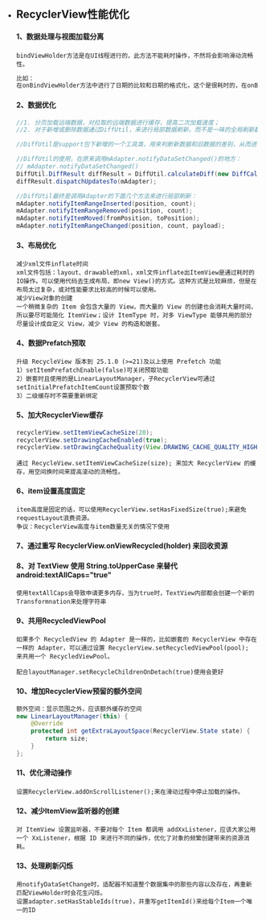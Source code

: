 - ## RecyclerView性能优化

  

  #### 1、数据处理与视图加载分离

  ```
  bindViewHolder方法是在UI线程进行的，此方法不能耗时操作，不然将会影响滑动流畅性。
  ```

  ```java
  比如：
  在onBindViewHolder方法中进行了日期的比较和日期的格式化，这个是很耗时的，在onBindViewHolder方法中，应该只是将数据set到视图中，而不应进行业务的处理。
  ```
  
  #### 2、数据优化
  
  ```java
  //1. 分页加载远端数据，对拉取的远端数据进行缓存，提高二次加载速度；
  //2. 对于新增或删除数据通过DiffUtil，来进行局部数据刷新，而不是一味的全局刷新数据
  
  //DiffUtil是support包下新增的一个工具类，用来判断新数据和旧数据的差别，从而进行局部刷新。
  
  //DiffUtil的使用，在原来调用mAdapter.notifyDataSetChanged()的地方：
  // mAdapter.notifyDataSetChanged()
  DiffUtil.DiffResult diffResult = DiffUtil.calculateDiff(new DiffCallBack(oldDatas, newDatas), true);
  diffResult.dispatchUpdatesTo(mAdapter);
  ```
  
  ```java
  //DiffUtil最终是调用Adapter的下面几个方法来进行局部刷新：
  mAdapter.notifyItemRangeInserted(position, count);
  mAdapter.notifyItemRangeRemoved(position, count);
  mAdapter.notifyItemMoved(fromPosition, toPosition);
  mAdapter.notifyItemRangeChanged(position, count, payload);
  ```
  
  #### 3、布局优化
  
  ```
  减少xml文件inflate时间
  xml文件包括：layout、drawable的xml，xml文件inflate出ItemView是通过耗时的IO操作。可以使用代码去生成布局，即new View()的方式。这种方式是比较麻烦，但是在布局太过复杂，或对性能要求比较高的时候可以使用。
  减少View对象的创建
  一个稍微复杂的 Item 会包含大量的 View，而大量的 View 的创建也会消耗大量时间，所以要尽可能简化 ItemView；设计 ItemType 时，对多 ViewType 能够共用的部分尽量设计成自定义 View，减少 View 的构造和嵌套。
  ```
  
  #### 4、数据Prefatch预取
  
  ```
  升级 RecycleView 版本到 25.1.0 (>=21)及以上使用 Prefetch 功能
  1）setItemPrefatchEnable(false)可关闭预取功能
  2）嵌套时且使用的是LinearLayoutManager，子RecyclerView可通过setInitialPrefatchItemCount设置预取个数
  3）二级缓存时不需要重新绑定
  ```
  
  #### 5、加大RecyclerView缓存
  
  ```java
  recyclerView.setItemViewCacheSize(20);
  recyclerView.setDrawingCacheEnabled(true);
  recyclerView.setDrawingCacheQuality(View.DRAWING_CACHE_QUALITY_HIGH);
  ```
  
  ```
  通过 RecycleView.setItemViewCacheSize(size); 来加大 RecyclerView 的缓存，用空间换时间来提高滚动的流畅性。
  ```

  #### 6、item设置高度固定
  
  ```
  item高度是固定的话，可以使用RecyclerView.setHasFixedSize(true);来避免requestLayout浪费资源。
  争议：RecyclerView高度与item数量无关的情况下使用
  ```
  
  #### 7、通过重写 RecyclerView.onViewRecycled(holder) 来回收资源
  
  #### 8、对 TextView 使用 String.toUpperCase 来替代 android:textAllCaps="true"
  
  ```
  使用textAllCaps会导致申请更多内存，当为true时，TextView内部都会创建一个新的Transformnation来处理字符串
  ```
  
  #### 9、共用RecycledViewPool
  
  ```
  如果多个 RecycledView 的 Adapter 是一样的，比如嵌套的 RecyclerView 中存在一样的 Adapter，可以通过设置 RecyclerView.setRecycledViewPool(pool); 来共用一个 RecycledViewPool。
  
  配合layoutManager.setRecycleChildrenOnDetach(true)使用会更好
  ```
  
  #### 10、增加RecyclerView预留的额外空间
  
  ```java
  额外空间：显示范围之外，应该额外缓存的空间
  new LinearLayoutManager(this) {
      @Override
      protected int getExtraLayoutSpace(RecyclerView.State state) {
          return size;
      }
  };
  ```
  
  #### 11、优化滑动操作
  
  ```
  设置RecyclerView.addOnScrollListener();来在滑动过程中停止加载的操作。
  ```
  
  #### 12、减少ItemView监听器的创建
  
  ```
  对 ItemView 设置监听器，不要对每个 Item 都调用 addXxListener，应该大家公用一个 XxListener，根据 ID 来进行不同的操作，优化了对象的频繁创建带来的资源消耗。
  ```
  
  #### 13、处理刷新闪烁
  
  ```
  用notifyDataSetChange时，适配器不知道整个数据集中的那些内容以及存在，再重新匹配ViewHolder时会花生闪烁。
  设置adapter.setHasStableIds(true)，并重写getItemId()来给每个Item一个唯一的ID
  ```